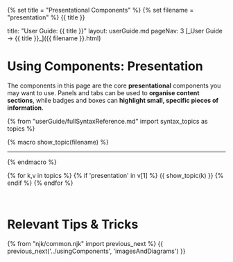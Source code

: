 {% set title = "Presentational Components" %}
{% set filename = "presentation" %}
<span id="title" class="d-none">{{ title }}</span>

<frontmatter>
  title: "User Guide: {{ title }}"
  layout: userGuide.md
  pageNav: 3
</frontmatter>

<span id="link" class="d-none">
<md>[_User Guide → {{ title }}_]({{ filename }}.html)</md>
</span>

<include src="advanced.md#slots-info" />

# Using Components: Presentation

<div id="overview" class="lead">

The components in this page are the core **presentational** components you may want to use. Panels and tabs can be used to **organise content sections**, while badges and boxes can **highlight small, specific pieces of information**.
</div>

{% from "userGuide/fullSyntaxReference.md" import syntax_topics as topics %}

{% macro show_topic(filename) %}
<include src="../syntax/{{ filename }}.md" />
<hr>
{% endmacro %}

{% for k,v in topics %}
{% if 'presentation' in v[1] %}
{{ show_topic(k) }}
{% endif %}
{% endfor %}

<br>

# Relevant Tips & Tricks

<panel header="Indent components">

<include src="../tipsAndTricks.md#indentComponents" />

</panel>

{% from "njk/common.njk" import previous_next %}
{{ previous_next('../usingComponents', 'imagesAndDiagrams') }}
